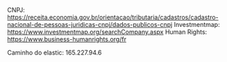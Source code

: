 CNPJ: https://receita.economia.gov.br/orientacao/tributaria/cadastros/cadastro-nacional-de-pessoas-juridicas-cnpj/dados-publicos-cnpj
Investmentmap: https://www.investmentmap.org/searchCompany.aspx
Human Rights: https://www.business-humanrights.org/fr

Caminho do elastic: 165.227.94.6

